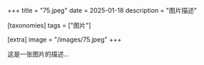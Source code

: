 +++
title = "75.jpeg"
date = 2025-01-18
description = "图片描述"

[taxonomies]
tags = ["图片"]

[extra]
image = "/images/75.jpeg"
+++

这是一张图片的描述...
